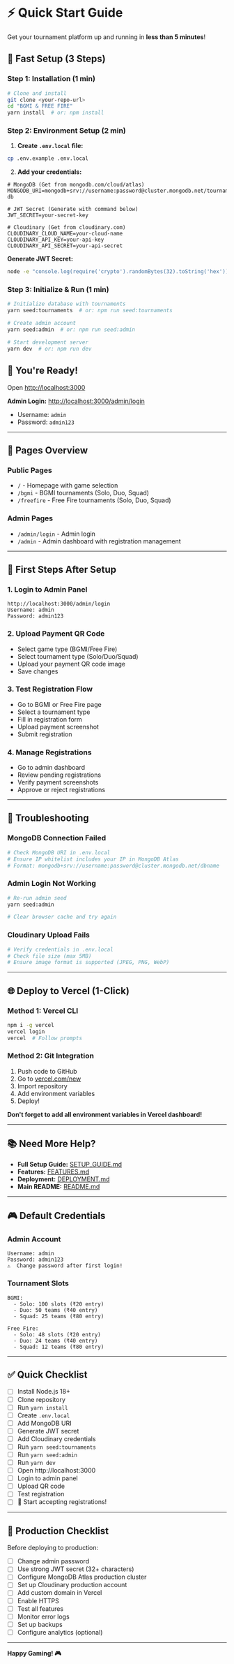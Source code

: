 # ⚡ Quick Start Guide

Get your tournament platform up and running in **less than 5 minutes**!

## 🚀 Fast Setup (3 Steps)

### Step 1: Installation (1 min)

```bash
# Clone and install
git clone <your-repo-url>
cd "BGMI & FREE FIRE"
yarn install  # or: npm install
```

### Step 2: Environment Setup (2 min)

1. **Create `.env.local` file:**

```bash
cp .env.example .env.local
```

2. **Add your credentials:**

```env
# MongoDB (Get from mongodb.com/cloud/atlas)
MONGODB_URI=mongodb+srv://username:password@cluster.mongodb.net/tournament-db

# JWT Secret (Generate with command below)
JWT_SECRET=your-secret-key

# Cloudinary (Get from cloudinary.com)
CLOUDINARY_CLOUD_NAME=your-cloud-name
CLOUDINARY_API_KEY=your-api-key
CLOUDINARY_API_SECRET=your-api-secret
```

**Generate JWT Secret:**
```bash
node -e "console.log(require('crypto').randomBytes(32).toString('hex'))"
```

### Step 3: Initialize & Run (1 min)

```bash
# Initialize database with tournaments
yarn seed:tournaments  # or: npm run seed:tournaments

# Create admin account
yarn seed:admin  # or: npm run seed:admin

# Start development server
yarn dev  # or: npm run dev
```

## 🎉 You're Ready!

Open [http://localhost:3000](http://localhost:3000)

**Admin Login:** [http://localhost:3000/admin/login](http://localhost:3000/admin/login)
- Username: `admin`
- Password: `admin123`

---

## 📱 Pages Overview

### Public Pages
- `/` - Homepage with game selection
- `/bgmi` - BGMI tournaments (Solo, Duo, Squad)
- `/freefire` - Free Fire tournaments (Solo, Duo, Squad)

### Admin Pages
- `/admin/login` - Admin login
- `/admin` - Admin dashboard with registration management

---

## 🎯 First Steps After Setup

### 1. Login to Admin Panel
```
http://localhost:3000/admin/login
Username: admin
Password: admin123
```

### 2. Upload Payment QR Code
- Select game type (BGMI/Free Fire)
- Select tournament type (Solo/Duo/Squad)
- Upload your payment QR code image
- Save changes

### 3. Test Registration Flow
- Go to BGMI or Free Fire page
- Select a tournament type
- Fill in registration form
- Upload payment screenshot
- Submit registration

### 4. Manage Registrations
- Go to admin dashboard
- Review pending registrations
- Verify payment screenshots
- Approve or reject registrations

---

## 🐛 Troubleshooting

### MongoDB Connection Failed
```bash
# Check MongoDB URI in .env.local
# Ensure IP whitelist includes your IP in MongoDB Atlas
# Format: mongodb+srv://username:password@cluster.mongodb.net/dbname
```

### Admin Login Not Working
```bash
# Re-run admin seed
yarn seed:admin

# Clear browser cache and try again
```

### Cloudinary Upload Fails
```bash
# Verify credentials in .env.local
# Check file size (max 5MB)
# Ensure image format is supported (JPEG, PNG, WebP)
```

---

## 🌐 Deploy to Vercel (1-Click)

### Method 1: Vercel CLI
```bash
npm i -g vercel
vercel login
vercel  # Follow prompts
```

### Method 2: Git Integration
1. Push code to GitHub
2. Go to [vercel.com/new](https://vercel.com/new)
3. Import repository
4. Add environment variables
5. Deploy!

**Don't forget to add all environment variables in Vercel dashboard!**

---

## 📚 Need More Help?

- **Full Setup Guide:** [SETUP_GUIDE.md](./SETUP_GUIDE.md)
- **Features:** [FEATURES.md](./FEATURES.md)
- **Deployment:** [DEPLOYMENT.md](./DEPLOYMENT.md)
- **Main README:** [README.md](./README.md)

---

## 🎮 Default Credentials

### Admin Account
```
Username: admin
Password: admin123
⚠️  Change password after first login!
```

### Tournament Slots
```
BGMI:
  - Solo: 100 slots (₹20 entry)
  - Duo: 50 teams (₹40 entry)
  - Squad: 25 teams (₹80 entry)

Free Fire:
  - Solo: 48 slots (₹20 entry)
  - Duo: 24 teams (₹40 entry)
  - Squad: 12 teams (₹80 entry)
```

---

## ✅ Quick Checklist

- [ ] Install Node.js 18+
- [ ] Clone repository
- [ ] Run `yarn install`
- [ ] Create `.env.local`
- [ ] Add MongoDB URI
- [ ] Generate JWT secret
- [ ] Add Cloudinary credentials
- [ ] Run `yarn seed:tournaments`
- [ ] Run `yarn seed:admin`
- [ ] Run `yarn dev`
- [ ] Open http://localhost:3000
- [ ] Login to admin panel
- [ ] Upload QR code
- [ ] Test registration
- [ ] 🎉 Start accepting registrations!

---

## 🚀 Production Checklist

Before deploying to production:

- [ ] Change admin password
- [ ] Use strong JWT secret (32+ characters)
- [ ] Configure MongoDB Atlas production cluster
- [ ] Set up Cloudinary production account
- [ ] Add custom domain in Vercel
- [ ] Enable HTTPS
- [ ] Test all features
- [ ] Monitor error logs
- [ ] Set up backups
- [ ] Configure analytics (optional)

---

**Happy Gaming! 🎮**
